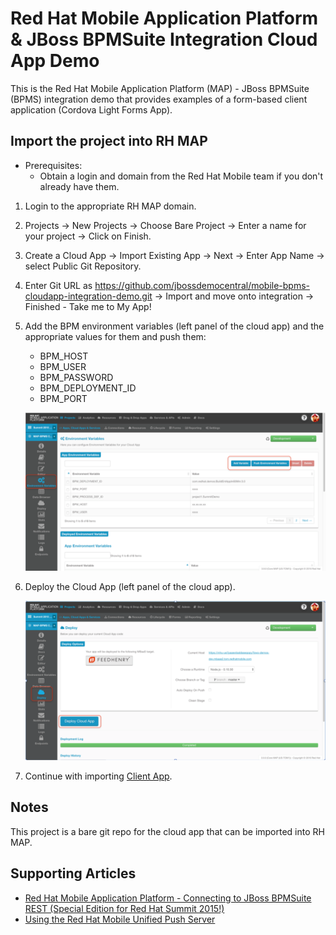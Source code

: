 Red Hat Mobile Application Platform & JBoss BPMSuite Integration Cloud App Demo
===============================================================================

This is the Red Hat Mobile Application Platform (MAP) - JBoss BPMSuite (BPMS) integration demo that provides examples of a form-based client application (Cordova Light Forms App).

Import the project into RH MAP
------------------------------
* Prerequisites:
	- Obtain a login and domain from the Red Hat Mobile team if you don't already have them.

1. Login to the appropriate RH MAP domain.

2. Projects -> New Projects -> Choose Bare Project -> Enter a name for your project -> Click on Finish.

3. Create a Cloud App -> Import Existing App -> Next -> Enter App Name -> select Public Git Repository.

4. Enter Git URL as https://github.com/jbossdemocentral/mobile-bpms-cloudapp-integration-demo.git -> Import and move onto integration -> Finished - Take me to My App!

5. Add the BPM environment variables (left panel of the cloud app) and the appropriate values for them and push them:

	- BPM_HOST
	- BPM_USER
	- BPM_PASSWORD
	- BPM_DEPLOYMENT_ID
	- BPM_PORT

    ![alt text](
https://raw.githubusercontent.com/jbossdemocentral/mobile-bpms-cloudapp-integration-demo/master/screenshots/RHMAPCloudAppEnvVariables.png "RHMAP Cloud App Env Variables")

6. Deploy the Cloud App (left panel of the cloud app).

    ![alt text](
https://raw.githubusercontent.com/jbossdemocentral/mobile-bpms-cloudapp-integration-demo/master/screenshots/RHMAPCloudAppDeploy.png "RHMAP Cloud App Deploy")

7. Continue with importing [Client App](https://github.com/jbossdemocentral/mobile-bpms-clientapp-integration-demo).

Notes
-----
This project is a bare git repo for the cloud app that can be imported into RH MAP.

Supporting Articles
-------------------
- [Red Hat Mobile Application Platform - Connecting to JBoss BPMSuite REST (Special Edition for Red Hat Summit 2015!)](http://maggiechu-jboss.blogspot.com/2015/06/red-hat-mobile-app-connecting-to-bpms-rest.html)
- [Using the Red Hat Mobile Unified Push Server](http://www.ossmentor.com/2015/07/using-red-hat-mobile-unified-push-server.html)